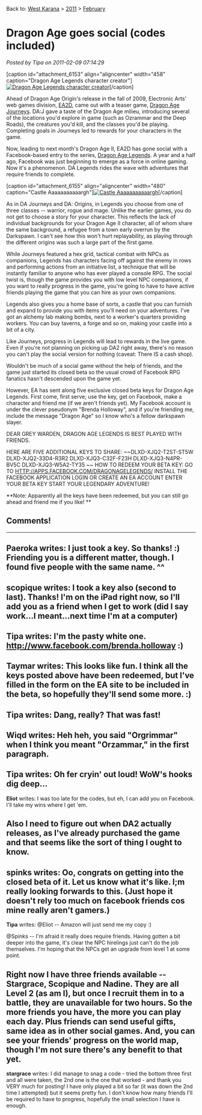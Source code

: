 Back to: [West Karana](/posts/westkarana.md) > [2011](/posts/2011/westkarana.md) > [February](./westkarana.md)
# Dragon Age goes social (codes included)

*Posted by Tipa on 2011-02-09 07:14:29*

[caption id="attachment\_6153" align="aligncenter" width="458" caption="Dragon Age Legends character creator"][![](../../../uploads/2011/02/Fullscreen-capture-292011-15012-AM-458x480.jpg "Dragon Age Legends character creator")](../../../uploads/2011/02/Fullscreen-capture-292011-15012-AM.jpg)[/caption]

Ahead of Dragon Age Origin's release in the fall of 2009, Electronic Arts' web games division, [EA2D](http://www.ea2d.com/), came out with a teaser game, [Dragon Age Journeys](http://www.dragonagejourneys.com/). DA:J gave a taste of the Dragon Age milieu, introducing several of the locations you'd explore in game (such as Ozrammar and the Deep Roads), the creatures you'd kill, and the classes you'd be playing. Completing goals in Journeys led to rewards for your characters in the game.

Now, leading to next month's Dragon Age II, EA2D has gone social with a Facebook-based entry to the series, [Dragon Age Legends](http://www.ea.com/dragon-age-legends). A year and a half ago, Facebook was just beginning to emerge as a force in online gaming. Now it's a phenomenon. DA Legends rides the wave with adventures that require friends to complete.

[caption id="attachment\_6155" align="aligncenter" width="480" caption="Castle Aaaaaaaaaaargh"][![](../../../uploads/2011/02/Fullscreen-capture-292011-70454-AM-480x470.jpg "Castle Aaaaaaaaaaargh")](../../../uploads/2011/02/Fullscreen-capture-292011-70454-AM.jpg)[/caption]

As in DA Journeys and DA: Origins, in Legends you choose from one of three classes -- warrior, rogue and mage. Unlike the earlier games, you do not get to choose a story for your character. This reflects the lack of individual backgrounds for your Dragon Age II character, all of whom share the same background, a refugee from a town early overrun by the Darkspawn. I can't see how this won't hurt replayability, as playing through the different origins was such a large part of the first game.

While Journeys featured a hex grid, tactical combat with NPCs as companions, Legends has characters facing off against the enemy in rows and performing actions from an initiative list, a technique that will be instantly familiar to anyone who has ever played a console RPG. The social twist is, though the game provides you with low level NPC companions, if you want to really progress in the game, you're going to have to have active friends playing the game that you can hire as your own companions.

Legends also gives you a home base of sorts, a castle that you can furnish and expand to provide you with items you'll need on your adventures. I've got an alchemy lab making bombs, next to a worker's quarters providing workers. You can buy taverns, a forge and so on, making your castle into a bit of a city.

Like Journeys, progress in Legends will lead to rewards in the live game. Even if you're not planning on picking up DA2 right away, there's no reason you can't play the social version for nothing (caveat: There IS a cash shop).

Wouldn't be much of a social game without the help of friends, and the game just started its closed beta so the usual crowd of Facebook RPG fanatics hasn't descended upon the game yet.

However, EA has sent along five exclusive closed beta keys for Dragon Age Legends. First come, first serve; use the key, get on Facebook, make a character and friend me (if we aren't friends yet). My Facebook account is under the clever pseudonym "Brenda Holloway", and if you're friending me, include the message "Dragon Age" so I know who's a fellow darkspawn slayer.

DEAR GREY WARDEN,
DRAGON AGE LEGENDS IS BEST PLAYED WITH FRIENDS.

HERE ARE FIVE ADDITIONAL KEYS TO SHARE:
~~DLXD-XJQ2-T2ST-ST5W
DLXD-XJQ2-33D4-R3R2
DLXD-XJQ3-C32F-F23H
DLXD-XJQ3-N4PR-BV5C
DLXD-XJQ3-W5A2-TY35
~~
HOW TO REDEEM YOUR BETA KEY:
 GO TO <HTTP://APPS.FACEBOOK.COM/DRAGONAGELEGENDS/>
INSTALL THE FACEBOOK APPLICATION
LOGIN OR CREATE AN EA ACCOUNT
ENTER YOUR BETA KEY
START YOUR LEGENDARY ADVENTURE!

**Note: Apparently all the keys have been redeemed, but you can still go ahead and friend me if you like!
**
## Comments!
---
**Paeroka** writes: I just took a key. So thanks! :) Friending you is a different matter, though. I found five people with the same name. ^^
---
**scopique** writes: I took a key also (second to last). Thanks! I'm on the iPad right now, so I'll add you as a friend when I get to work (did I say work...I meant...next time I'm at a computer)
---
**Tipa** writes: I'm the pasty white one. http://www.facebook.com/brenda.holloway :)
---
**Taymar** writes: This looks like fun. I think all the keys posted above have been redeemed, but I've filled in the form on the EA site to be included in the beta, so hopefully they'll send some more. :)
---
**Tipa** writes: Dang, really? That was fast!
---
**Wiqd** writes: Heh heh, you said "Orgrimmar" when I think you meant "Orzammar," in the first paragraph.
---
**Tipa** writes: Oh fer cryin' out loud! WoW's hooks dig deep...
---
**Eliot** writes: I was too late for the codes, but eh, I can add you on Facebook. I'll take my wins where I get 'em.

Also I need to figure out when DA2 actually releases, as I've already purchased the game and that seems like the sort of thing I ought to know.
---
**spinks** writes: Oo, congrats on getting into the closed beta of it. Let us know what it's like. I;m really looking forwards to this. (Just hope it doesn't rely too much on facebook friends cos mine really aren't gamers.)
---
**Tipa** writes: @Eliot -- Amazon will just send me my copy :)

@Spinks -- I'm afraid it really does require friends. Having gotten a bit deeper into the game, it's clear the NPC hirelings just can't do the job themselves. I'm hoping that the NPCs get an upgrade from level 1 at some point.

Right now I have three friends available -- Stargrace, Scopique and Nadine. They are all Level 2 (as am I), but once I recruit them in to a battle, they are unavailable for two hours. So the more friends you have, the more you can play each day. Plus friends can send useful gifts, same idea as in other social games. And, you can see your friends' progress on the world map, though I'm not sure there's any benefit to that yet.
---
**stargrace** writes: I did manage to snag a code - tried the bottom three first and all were taken, the 2nd one is the one that worked - and thank you VERY much for posting! I have only played a bit so far (it was down the 2nd time I attempted) but it seems pretty fun. I don't know how many friends I'll be required to have to progress, hopefully the small selection I have is enough.
